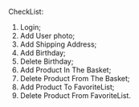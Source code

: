 CheckList:
1. Login;
2. Add User photo;
3. Add Shipping Address;
4. Add Birthday;
5. Delete Birthday;
6. Add Product In The Basket;
7. Delete Product From The Basket;
8. Add Product To FavoriteList;
9. Delete Product From FavoriteList.